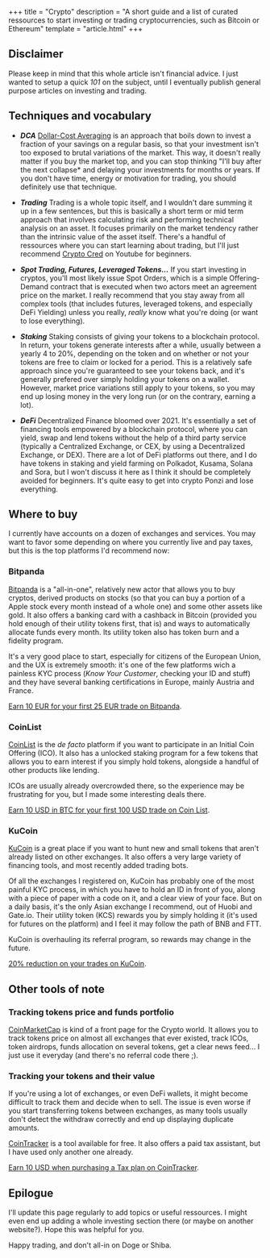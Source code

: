+++
title = "Crypto"
description = "A short guide and a list of curated ressources to start investing or trading cryptocurrencies, such as Bitcoin or Ethereum"
template = "article.html"
+++

## Disclaimer
Please keep in mind that this whole article isn't financial advice. I just wanted to setup a quick *101* on the subject, until I eventually publish general purpose articles on investing and trading.

## Techniques and vocabulary
* ***DCA*** [Dollar-Cost Averaging][0] is an approach that boils down to invest a fraction of your savings on a regular basis, so that your investment isn't too exposed to brutal variations of the market. This way, it doesn't really matter if you buy the market top, and you can stop thinking "I'll buy after the next collapse* and delaying your investments for months or years. If you don't have time, energy or motivation for trading, you should definitely use that technique.

* ***Trading*** Trading is a whole topic itself, and I wouldn't dare summing it up in a few sentences, but this is basically a short term or mid term approach that involves calculating risk and performing technical analysis on an asset. It focuses primarily on the market tendency rather than the intrinsic value of the asset itself. There's a handful of ressources where you can start learning about trading, but I'll just recommend [Crypto Cred][1] on Youtube for beginners.

* ***Spot Trading, Futures, Leveraged Tokens...*** If you start investing in cryptos, you'll most likely issue Spot Orders, which is a simple Offering-Demand contract that is executed when two actors meet an agreement price on the market. I really recommend that you stay away from all complex tools (that includes futures, leveraged tokens, and especially DeFi Yielding) unless you really, *really* know what you're doing (or want to lose everything).

* ***Staking*** Staking consists of giving your tokens to a blockchain protocol. In return, your tokens generate interests after a while, usually between a yearly 4 to 20%, depending on the token and on whether or not your tokens are free to claim or locked for a period. This is a relatively safe approach since you're guaranteed to see your tokens back, and it's generally prefered over simply holding your tokens on a wallet. However, market price variations still apply to your tokens, so you may end up losing money in the very long run (or on the contrary, earning a lot).

* ***DeFi*** Decentralized Finance bloomed over 2021. It's essentially a set of financing tools empowered by a blockchain protocol, where you can yield, swap and lend tokens without the help of a third party service (typically a Centralized Exchange, or CEX, by using a Decentralized Exchange, or DEX). There are a lot of DeFi platforms out there, and I do have tokens in staking and yield farming on Polkadot, Kusama, Solana and Sora, but I won't discuss it here as I think it should be completely avoided for beginners. It's quite easy to get into crypto Ponzi and lose everything.

## Where to buy
I currently have accounts on a dozen of exchanges and services. You may want to favor some depending on where you currently live and pay taxes, but this is the top platforms I'd recommend now:

### Bitpanda
[Bitpanda][2] is a "all-in-one", relatively new actor that allows you to buy cryptos, derived products on stocks (so that you can buy a portion of a Apple stock every month instead of a whole one) and some other assets like gold. It also offers a banking card with a cashback in Bitcoin (provided you hold enough of their utility tokens first, that is) and ways to automatically allocate funds every month. Its utility token also has token burn and a fidelity program.

It's a very good place to start, especially for citizens of the European Union, and the UX is extremely smooth: it's one of the few platforms wich a painless KYC process (*Know Your Customer*, checking your ID and stuff) and they have several banking certifications in Europe, mainly Austria and France.

[Earn 10 EUR for your first 25 EUR trade on Bitpanda][2].

### CoinList
[CoinList][3] is the *de facto* platform if you want to participate in an Initial Coin Offering (ICO). It also has a unlocked staking program for a few tokens that allows you to earn interest if you simply hold tokens, alongside a handful of other products like lending.

ICOs are usually already overcrowded there, so the experience may be frustrating for you, but I made some interesting deals there.

[Earn 10 USD in BTC for your first 100 USD trade on Coin List][3].

### KuCoin
[KuCoin][4] is a great place if you want to hunt new and small tokens that aren't already listed on other exchanges. It also offers a very large variety of financing tools, and most recently added trading bots.

Of all the exchanges I registered on, KuCoin has probably one of the most painful KYC process, in which you have to hold an ID in front of you, along with a piece of paper with a code on it, and a clear view of your face. But on a daily basis, it's the only Asian exchange I recommend, out of Huobi and Gate.io. Their utility token (KCS) rewards you by simply holding it (it's used for futures on the platform) and I feel it may follow the path of BNB and FTT.

KuCoin is overhauling its referral program, so rewards may change in the future.

[20% reduction on your trades on KuCoin][4].

## Other tools of note

### Tracking tokens price and funds portfolio
[CoinMarketCap][6] is kind of a front page for the Crypto world. It allows you to track tokens price on almost all exchanges that ever existed, track ICOs, token airdrops, funds allocation on several tokens, get a clear news feed... I just use it everyday (and there's no referral code there ;).

### Tracking your tokens and their value
If you're using a lot of exchanges, or even DeFi wallets, it might become difficult to track them and decide when to sell. The issue is even worse if you start transferring tokens between exchanges, as many tools usually don't detect the withdraw correctly and end up displaying duplicate amounts.

[CoinTracker][5] is a tool available for free. It also offers a paid tax assistant, but I have used only another one already.

[Earn 10 USD when purchasing a Tax plan on CoinTracker][5].

## Epilogue
I'll update this page regularly to add topics or useful ressources. I might even end up adding a whole investing section there (or maybe on another website?). Hope this was helpful for you.

Happy trading, and don't all-in on Doge or Shiba.



[0]: https://www.investopedia.com/terms/d/dollarcostaveraging.asp
[1]: https://www.youtube.com/channel/UCBaU9NXRPjkLGgJy-M7RPCw
[2]: https://www.bitpanda.com/?ref=844855155096542216
[3]: https://coinlist.co/clt?referral_code=AX6QXM
[4]: https://www.kucoin.com/ucenter/signup?rcode=rJS6K8M
[5]: https://www.cointracker.io/i/dDmh9aPZbBAH
[6]: https://coinmarketcap.com/
